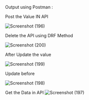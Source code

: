 Output using Postman :


Post the Value IN API

![Screenshot (196)](https://github.com/user-attachments/assets/8277ebc9-78d5-4fd1-84fc-959b378d5a32)

Delete the API using DRF Method 

![Screenshot (200)](https://github.com/user-attachments/assets/335643c5-2b8a-4aba-9cc0-b1b471d2a0fa)

After Update the value

![Screenshot (199)](https://github.com/user-attachments/assets/3b554ddf-e308-4bf8-8056-809f0c43be5a)

Update before 

![Screenshot (198)](https://github.com/user-attachments/assets/631ae059-e3a4-4353-a694-e47c6b4b3d6b)

Get the Data in API
![Screenshot (197)](https://github.com/user-attachments/assets/78ada3cc-c06b-40fc-b366-0ee6a942d307)
